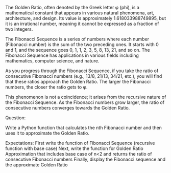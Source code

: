 The Golden Ratio, often denoted by the Greek letter φ (phi), is a mathematical constant that appears in various natural phenomena, art, architecture, and design. Its value is approximately 1.618033988749895, but it is an irrational number, meaning it cannot be expressed as a fraction of two integers.

The Fibonacci Sequence is a series of numbers where each number (Fibonacci number) is the sum of the two preceding ones. It starts with 0 and 1, and the sequence goes 0, 1, 1, 2, 3, 5, 8, 13, 21, and so on. The Fibonacci Sequence has applications in various fields including mathematics, computer science, and nature.

As you progress through the Fibonacci Sequence, if you take the ratio of consecutive Fibonacci numbers (e.g., 13/8, 21/13, 34/21, etc.), you will find that these ratios approach the Golden Ratio. The larger the Fibonacci numbers, the closer the ratio gets to φ.

This phenomenon is not a coincidence; it arises from the recursive nature of the Fibonacci Sequence. As the Fibonacci numbers grow larger, the ratio of consecutive numbers converges towards the Golden Ratio.

Question:

Write a Python function that calculates the nth Fibonacci number and then uses it to approximate the Golden Ratio.

Expectations:
First write the function of Fibonacci Sequence (recursive function with base case)
Next, write the function for Golden Ratio Approximation that includes base case of n<2 and returns the ratio of consecutive Fibonacci  numbers
Finally, display the Fibonacci sequence and the approximate Golden Ratio

